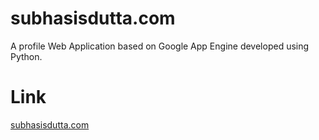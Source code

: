# subhasisdutta.com

A profile Web Application based on Google App Engine developed using Python.

# Link

<a href="http://subhasisdutta.com" target="_blank">subhasisdutta.com</a>
